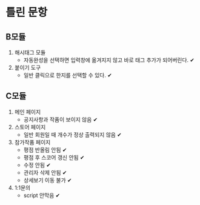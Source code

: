 # 틀린 문항

## B모듈
1. 해시태그 모듈 
   - 자동완성을 선택하면 입력창에 옮겨지지 않고 바로 태그 추가가 되어버린다. ✔
2. 붙이기 도구 
   - 일반 클릭으로 한지를 선택할 수 있다. ✔

## C모듈
1. 메인 페이지 
   - 공지사항과 작품이 보이지 않음 ✔
2. 스토어 페이지 
   - 일반 회원일 때 개수가 정상 출력되지 않음 ✔
3. 참가작품 페이지 
   - 평점 반올림 안됨 ✔
   - 평점 후 스코어 갱신 안됨 ✔
   - 수정 안됨 ✔
   - 관리자 삭제 안됨 ✔
   - 상세보기 이동 불가 ✔
4. 1:1문의 
   - script 안막음 ✔